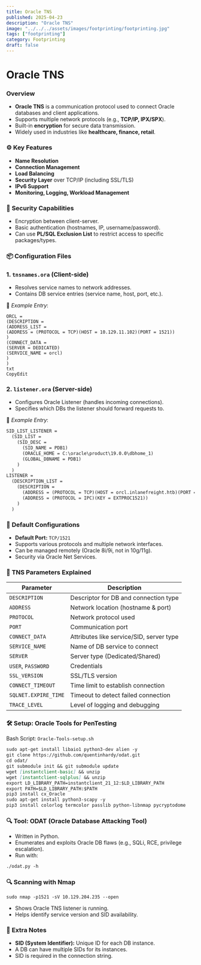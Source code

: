```yaml
---
title: Oracle TNS
published: 2025-04-23
description: "Oracle TNS"
image: "../../../assets/images/footprinting/footprinting.jpg"
tags: ["footprinting"]
category: Footprinting
draft: false
---
```

# Oracle TNS

### **Overview**

- **Oracle TNS** is a communication protocol used to connect Oracle databases and client applications.
- Supports multiple network protocols (e.g., **TCP/IP, IPX/SPX**).
- Built-in **encryption** for secure data transmission.
- Widely used in industries like **healthcare, finance, retail**.

### ⚙️ **Key Features**

- **Name Resolution**
- **Connection Management**
- **Load Balancing**
- **Security Layer** over TCP/IP (including SSL/TLS)
- **IPv6 Support**
- **Monitoring, Logging, Workload Management**

### 🔐 **Security Capabilities**

- Encryption between client-server.
- Basic authentication (hostnames, IP, username/password).
- Can use **PL/SQL Exclusion List** to restrict access to specific packages/types.

### 📦 **Configuration Files**

### 1. **`tnsnames.ora` (Client-side)**

- Resolves service names to network addresses.
- Contains DB service entries (service name, host, port, etc.).

📄 *Example Entry*:

```
ORCL =
(DESCRIPTION =
(ADDRESS_LIST =
(ADDRESS = (PROTOCOL = TCP)(HOST = 10.129.11.102)(PORT = 1521))
)
(CONNECT_DATA =
(SERVER = DEDICATED)
(SERVICE_NAME = orcl)
)
)
txt
CopyEdit
```

### 2. **`listener.ora` (Server-side)**

- Configures Oracle Listener (handles incoming connections).
- Specifies which DBs the listener should forward requests to.

📄 *Example Entry*:

```markdown
SID_LIST_LISTENER =
  (SID_LIST =
    (SID_DESC =
      (SID_NAME = PDB1)
      (ORACLE_HOME = C:\oracle\product\19.0.0\dbhome_1)
      (GLOBAL_DBNAME = PDB1)
    )
  )
LISTENER =
  (DESCRIPTION_LIST =
    (DESCRIPTION =
      (ADDRESS = (PROTOCOL = TCP)(HOST = orcl.inlanefreight.htb)(PORT = 1521))
      (ADDRESS = (PROTOCOL = IPC)(KEY = EXTPROC1521))
    )
  )
```

### 🔧 **Default Configurations**

- **Default Port:** `TCP/1521`
- Supports various protocols and multiple network interfaces.
- Can be managed remotely (Oracle 8i/9i, not in 10g/11g).
- Security via Oracle Net Services.

### 🔑 **TNS Parameters Explained**

| Parameter | Description |
| --- | --- |
| `DESCRIPTION` | Descriptor for DB and connection type |
| `ADDRESS` | Network location (hostname & port) |
| `PROTOCOL` | Network protocol used |
| `PORT` | Communication port |
| `CONNECT_DATA` | Attributes like service/SID, server type |
| `SERVICE_NAME` | Name of DB service to connect |
| `SERVER` | Server type (Dedicated/Shared) |
| `USER`, `PASSWORD` | Credentials |
| `SSL_VERSION` | SSL/TLS version |
| `CONNECT_TIMEOUT` | Time limit to establish connection |
| `SQLNET.EXPIRE_TIME` | Timeout to detect failed connection |
| `TRACE_LEVEL` | Level of logging and debugging |

### 🛠️ **Setup: Oracle Tools for PenTesting**

Bash Script: `Oracle-Tools-setup.sh`

```markdown
sudo apt-get install libaio1 python3-dev alien -y
git clone https://github.com/quentinhardy/odat.git
cd odat/
git submodule init && git submodule update
wget [instantclient-basic] && unzip
wget [instantclient-sqlplus] && unzip
export LD_LIBRARY_PATH=instantclient_21_12:$LD_LIBRARY_PATH
export PATH=$LD_LIBRARY_PATH:$PATH
pip3 install cx_Oracle
sudo apt-get install python3-scapy -y
pip3 install colorlog termcolor passlib python-libnmap pycryptodome
```

### 🔍 **Tool: ODAT (Oracle Database Attacking Tool)**

- Written in Python.
- Enumerates and exploits Oracle DB flaws (e.g., SQLi, RCE, privilege escalation).
- Run with:

```markdown
./odat.py -h
```

### 🔍 **Scanning with Nmap**

```
sudo nmap -p1521 -sV 10.129.204.235 --open
```

- Shows Oracle TNS listener is running.
- Helps identify service version and SID availability.

### 🧠 **Extra Notes**

- **SID (System Identifier):** Unique ID for each DB instance.
- A DB can have multiple SIDs for its instances.
- SID is required in the connection string.
